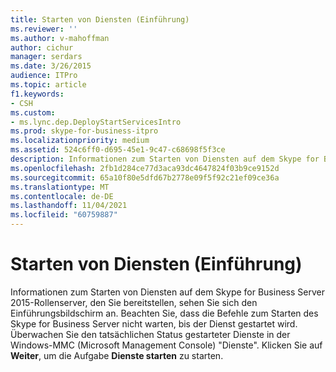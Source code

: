 ```yaml
---
title: Starten von Diensten (Einführung)
ms.reviewer: ''
ms.author: v-mahoffman
author: cichur
manager: serdars
ms.date: 3/26/2015
audience: ITPro
ms.topic: article
f1.keywords:
- CSH
ms.custom:
- ms.lync.dep.DeployStartServicesIntro
ms.prod: skype-for-business-itpro
ms.localizationpriority: medium
ms.assetid: 524c6ff0-d695-45e1-9c47-c68698f5f3ce
description: Informationen zum Starten von Diensten auf dem Skype for Business Server 2015-Rollenserver, den Sie bereitstellen, sehen Sie sich den Einführungsbildschirm an. Beachten Sie, dass die Befehle zum Starten des Skype for Business Server nicht warten, bis der Dienst gestartet wird. Überwachen Sie den tatsächlichen Status gestarteter Dienste in der Windows-MMC (Microsoft Management Console) "Dienste". Klicken Sie auf Weiter, um die Aufgabe Dienste starten zu starten.
ms.openlocfilehash: 2fb1d284ce77d3aca93dc4647824f03b9ce9152d
ms.sourcegitcommit: 65a10f80e5dfd67b2778e09f5f92c21ef09ce36a
ms.translationtype: MT
ms.contentlocale: de-DE
ms.lasthandoff: 11/04/2021
ms.locfileid: "60759887"
---
```

# <a name="startservices-intro"></a>Starten von Diensten (Einführung)
 
Informationen zum Starten von Diensten auf dem Skype for Business Server 2015-Rollenserver, den Sie bereitstellen, sehen Sie sich den Einführungsbildschirm an. Beachten Sie, dass die Befehle zum Starten des Skype for Business Server nicht warten, bis der Dienst gestartet wird. Überwachen Sie den tatsächlichen Status gestarteter Dienste in der Windows-MMC (Microsoft Management Console) "Dienste". Klicken Sie auf **Weiter**, um die Aufgabe **Dienste starten** zu starten.
  

